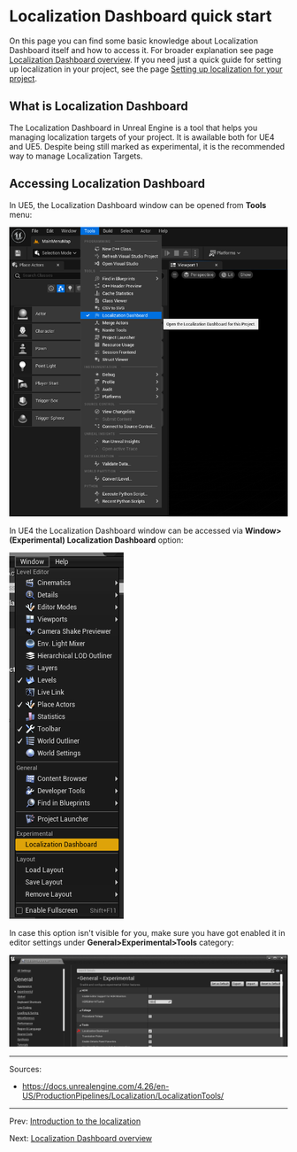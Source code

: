 # Localization Dashboard quick start
On this page you can find some basic knowledge about Localization Dashboard itself and how to access it.
For broader explanation see page [Localization Dashboard overview](Localization-Dashboard-Overview.md).
If you need just a quick guide for setting up localization in your project, see the page [Setting up localization for your project](Setting-up-texts-localization-for-your-project.md).

## What is Localization Dashboard
The Localization Dashboard in Unreal Engine is a tool that helps you managing localization targets of your project. It is awailable both for UE4 and UE5. Despite being still marked as experimental, it is the recommended way to manage Localization Targets.

## Accessing Localization Dashboard
In UE5, the Localization Dashboard window can be opened from **Tools** menu:

![alt text](open_localization_dashboard_menu_ue5.png "Menu option for accessing Localization Dashboard editor window.")

In UE4 the Localization Dashboard window can be accessed via **Window>(Experimental) Localization Dashboard** option:

![alt text](open_localization_dashboard_menu_ue4.png "Menu option for accessing Localization Dashboard editor window.")

In case this option isn't visible for you, make sure you have got enabled it in editor settings under **General>Experimental>Tools** category:

![alt text](enable_localization_dashboard.png "Enabling Localization Dashboard menu option in editor settings.")

---
Sources:
- https://docs.unrealengine.com/4.26/en-US/ProductionPipelines/Localization/LocalizationTools/

---
Prev: [Introduction to the localization](../1_Introduction/Introduction-to-the-localization.md)

Next: [Localization Dashboard overview](../2_LocalizationDashboard/Localization-Dashboard-Overview.md)